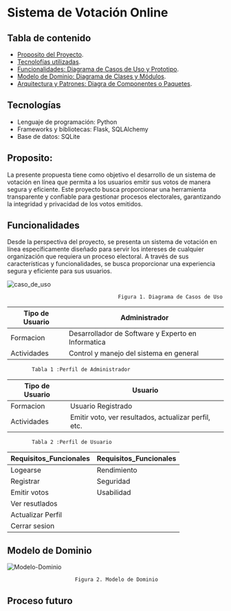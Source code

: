 # Sistema de Votación Online


## Tabla de contenido
  - [Proposito del Proyecto](#Proposito).
  - [Tecnolofías utilizadas](#Tecnologías).
  - [Funcionalidades: Diagrama de Casos de Uso y Prototipo](#Funcionalidades).
  - [Modelo de Dominio: Diagrama de Clases y Módulos](#Modelo-de-Dominio).
  - [Arquitectura y Patrones: Diagra de Componentes o Paquetes](#Arquitectura-y-Patrones).


## Tecnologías 
* Lenguaje de programación: Python
* Frameworks y bibliotecas: Flask, SQLAlchemy
* Base de datos: SQLite

## Proposito: 
La presente propuesta tiene como objetivo el desarrollo de un sistema de votación en línea que permita a los usuarios emitir sus votos de manera segura y eficiente. Este proyecto busca proporcionar una herramienta transparente y confiable para gestionar procesos electorales, garantizando la integridad y privacidad de los votos emitidos.

## Funcionalidades
Desde la perspectiva del proyecto, se presenta un sistema de votación en línea específicamente diseñado para servir los intereses de cualquier organización que requiera un proceso electoral. A través de sus características y funcionalidades, se busca proporcionar una experiencia segura y eficiente para sus usuarios.

![caso_de_uso](https://github.com/ANTHONYCCOLQUE/-I.SoftwareFinalProject-VotacionOnline/assets/104391632/a143d6b4-2890-43a5-9ce5-bd95b9a3b7e4)
                                                                                    
                                        Figura 1. Diagrama de Casos de Uso


| Tipo de Usuario   | Administrador                          | 
|-------------------|------------------------------------|
| Formacion     | Desarrollador de Software y Experto en Informatica |
| Actividades     | Control y manejo del sistema en general |

            Tabla 1 :Perfil de Administrador




| Tipo de Usuario   | Usuario                          | 
|-------------------|------------------------------------|
| Formacion     | Usuario Registrado |
| Actividades     | Emitir voto, ver resultados, actualizar perfil, etc.|

            Tabla 2 :Perfil de Usuario

| Requisitos_Funcionales | Requisitos_Funcionales |
|------------------------|------------------------|
|  Logearse              |	Rendimiento       |
|  Registrar             |	Seguridad         |
|  Emitir votos          |	Usabilidad        |
|  Ver resutlados        |	                  |
|  Actualizar Perfil     |	                  |
|  Cerrar sesion         |	                  |



## Modelo de Dominio


![Modelo-Dominio](https://github.com/ANTHONYCCOLQUE/-I.SoftwareFinalProject-VotacionOnline/assets/104391632/0bd10eb7-6c61-4ae8-8369-bf86e8ffe4c2)




                          Figura 2. Modelo de Dominio

## Proceso futuro
